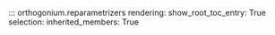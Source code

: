 ::: orthogonium.reparametrizers
    rendering:
        show_root_toc_entry: True
    selection:
        inherited_members: True
